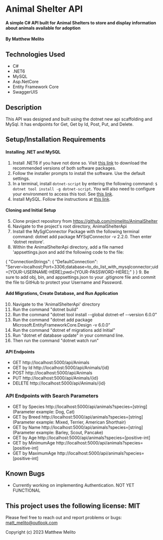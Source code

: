 # Animal Shelter API

#### A simple C# API built for Animal Shelters to store and display information about animals available for adoption

#### By Matthew Melito

## Technologies Used

* C#
* .NET6
* MySQL
* Asp.NetCore
* Entity Framework Core
* SwaggerUIS

## Description

This API was designed and built using the dotnet new api scaffolding and MySql. It has endpoints for Get, Get by Id, Post, Put, and Delete. 


## Setup/Installation Requirements

#### Installing .NET and MySQL
1. Install .NET6 if you have not done so. Visit [this link](https://dotnet.microsoft.com/en-us/download/dotnet/6.0) to download the recommended versions of both software packages.
2. Follow the installer prompts to install the software. Use the default settings.
3. In a terminal, install `dotnet-script` by entering the following command: `$ dotnet tool install -g dotnet-script`. You will also need to configure your environment to access this tool. See [this link](https://www.learnhowtoprogram.com/c-and-net/getting-started-with-c/installing-dotnet-script).
4. Install MySQL.  Follow the instructions at [this link](https://www.learnhowtoprogram.com/c-and-net/getting-started-with-c/installing-and-configuring-mysql).

#### Cloning and Initial Setup

5. Clone project repository from https://github.com/mjmelito/AnimalShelter
6. Navigate to the project's root directory, AnimalShelterApi
7. Install the MySglConnector Package with the following terminal command: dotnet add package MYSqlConnector -v 2.2.0. Then enter 'dotnet restore'.
8. Within the AnimalShelterApi directory, add a file named 'appsettings.json and add the following code to the file:

{
    "ConnectionStrings": {
        "DefaultConnection": "Server=localhost;Port=3306;database=to_do_list_with_mysqlconnector;uid=[YOUR-USERNAME-HERE];pwd=[YOUR-PASSWORD-HERE];"
    }
}
9. Be sure to add obj, bin, and appsettings.json to your .gitignore file and commit the file to GitHub to protect your Username and Password.

#### Add Migrations, Create Database, and Run Application
10. Navigate to the 'AnimalShelterApi' directory
11. Run the command "dotnet build"
12. Run the command "dotnet tool install --global dotnet-ef --version 6.0.0"
13. Run the command "dotnet add package Microsoft.EntityFrameworkCore.Design -v 6.0.0"
14. Run the command "dotnet ef migrations add Initial"
15. Run "dotnet ef database update" in your command line.
16. Then run the command "dotnet watch run"

#### API Endpoints
* GET  http://localhost:5000/api/Animals
* GET by Id http://localhost:5000/api/Animals/{id}
* POST http://localhost:5000/api/Animals
* PUT http://localhost:5000/api/Animals/{id}
* DELETE http://localhost:5000/api/Animals/{id}

### API Endpoints with Search Parameters
* GET by Species http://localhost:5000/api/animals?species=[string] (Parameter example: Dog, Cat)
* GET by Breed http://localhost:5000/api/animals?species=[string] (Parameter example: Mixed, Terrier, American Shorthair)
* GET by Name http://localhost:5000/api/animals?species=[string] (Parameter example: Barley, Scout, Pancake)
* GET by Age http://localhost:5000/api/animals?species=[positive-int] 
* GET by MinimumAge http://localhost:5000/api/animals?species=[positive-int] 
* GET by MaximumAge http://localhost:5000/api/animals?species=[positive-int] 


## Known Bugs

* Currently working on implementing Authentication. NOT YET FUNCTIONAL

## This project uses the following license: MIT

Please feel free to reach out and report problems or bugs: matt_melito@outlook.com

Copyright (c) 2023 Matthew Melito